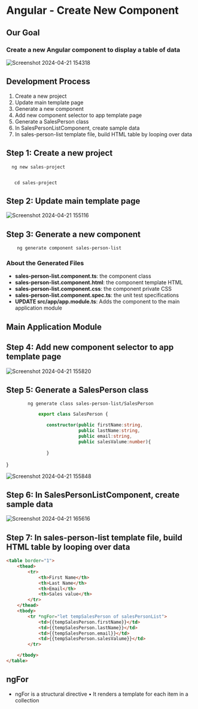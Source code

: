 # Angular - Create New Component

## Our Goal
### Create a new Angular component to display a table of data

![Screenshot 2024-04-21 154318](https://github.com/OmprakashOrnold/DailyNotes/assets/36263846/8738cad9-1912-487c-bf33-dc230ac089dc)

## Development Process

1. Create a new project
2. Update main template page
3. Generate a new component
4. Add new component selector to app template page
5. Generate a SalesPerson class
6. In SalesPersonListComponent, create sample data
7. In sales-person-list template file, build HTML table by looping over data

## Step 1: Create a new project
      
      ng new sales-project


       cd sales-project 

## Step 2: Update main template page

![Screenshot 2024-04-21 155116](https://github.com/OmprakashOrnold/DailyNotes/assets/36263846/26493b2e-4de6-494b-b591-447943dedf83)

## Step 3: Generate a new component

        ng generate component sales-person-list

### About the Generated Files

- **sales-person-list.component.ts**: the component class
- **sales-person-list.component.html**: the component template HTML
- **sales-person-list.component.css**: the component private CSS
- **sales-person-list.component.spec.ts**: the unit test specifications
- **UPDATE src/app/app.module.ts**: Adds the component to the main application module

## Main Application Module

## Step 4: Add new component selector to app template page

![Screenshot 2024-04-21 155820](https://github.com/OmprakashOrnold/DailyNotes/assets/36263846/9186682d-071d-4d95-86d3-f7bba4250c03)

## Step 5: Generate a SalesPerson class

            ng generate class sales-person-list/SalesPerson

```typescript
            export class SalesPerson {

               constructor(public firstName:string,
                           public lastName:string,
                           public email:string,
                           public salesValume:number){
                
               }
```

}

![Screenshot 2024-04-21 155848](https://github.com/OmprakashOrnold/DailyNotes/assets/36263846/73c1d9b2-b5fe-453c-9f86-dd33cacdd924)
## Step 6: In SalesPersonListComponent, create sample data
![Screenshot 2024-04-21 165616](https://github.com/OmprakashOrnold/DailyNotes/assets/36263846/6b410a57-0e9b-4755-9cac-a01b07ed2e5d)


## Step 7: In sales-person-list template file, build HTML table by looping over data
```html
<table border="1">
    <thead>
        <tr>
            <th>First Name</th>
            <th>Last Name</th>
            <th>Email</th>
            <th>Sales value</th>
        </tr>
    </thead>
    <tbody>
        <tr *ngFor="let tempSalesPerson of salesPersonList">
            <td>{{tempSalesPerson.firstName}}</td>
            <td>{{tempSalesPerson.lastName}}</td>
            <td>{{tempSalesPerson.email}}</td>
            <td>{{tempSalesPerson.salesValume}}</td>
        </tr>

    </tbody>
</table>

```
## ngFor 

- ngFor is a structural directive
• It renders a template for each item in a collection

